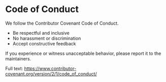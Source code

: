 # Code of Conduct

We follow the Contributor Covenant Code of Conduct.

- Be respectful and inclusive
- No harassment or discrimination
- Accept constructive feedback

If you experience or witness unacceptable behavior, please report it to the maintainers.

Full text: https://www.contributor-covenant.org/version/2/1/code_of_conduct/
